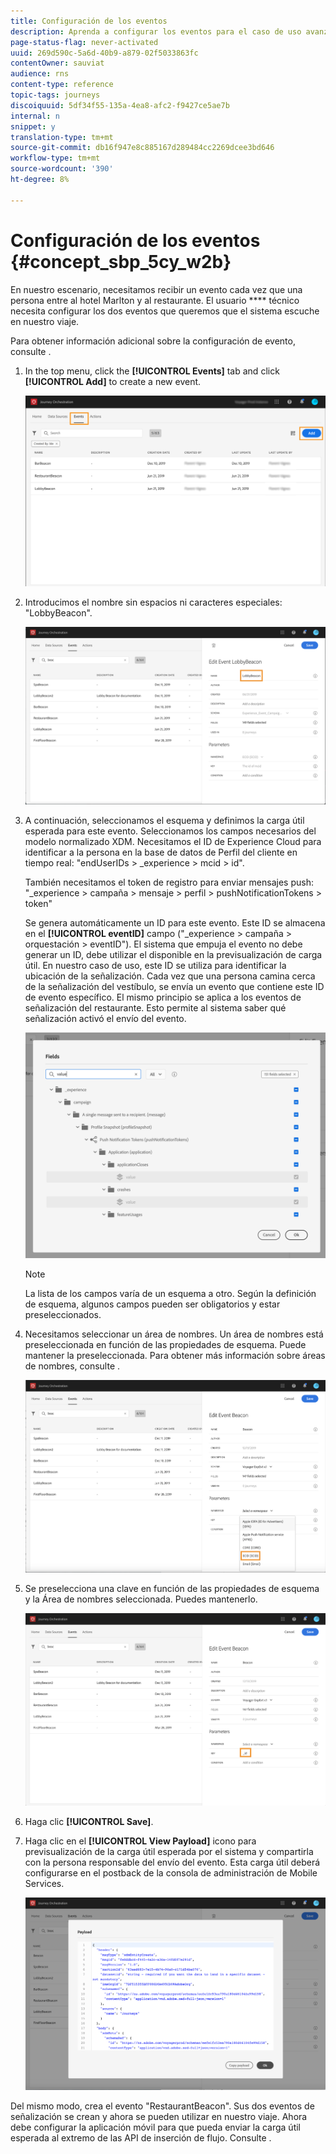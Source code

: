 ```yaml
---
title: Configuración de los eventos
description: Aprenda a configurar los eventos para el caso de uso avanzado del viaje
page-status-flag: never-activated
uuid: 269d590c-5a6d-40b9-a879-02f5033863fc
contentOwner: sauviat
audience: rns
content-type: reference
topic-tags: journeys
discoiquuid: 5df34f55-135a-4ea8-afc2-f9427ce5ae7b
internal: n
snippet: y
translation-type: tm+mt
source-git-commit: db16f947e8c885167d289484cc2269dcee3bd646
workflow-type: tm+mt
source-wordcount: '390'
ht-degree: 8%

---
```



# Configuración de los eventos {#concept_sbp_5cy_w2b}

En nuestro escenario, necesitamos recibir un evento cada vez que una persona entre al hotel Marlton y al restaurante. El usuario **** técnico necesita configurar los dos eventos que queremos que el sistema escuche en nuestro viaje.

Para obtener información adicional sobre la configuración de evento, consulte [](../event/about-events.md).

1. In the top menu, click the **[!UICONTROL Events]** tab and click **[!UICONTROL Add]** to create a new event.

   ![](../assets/journeyuc1_1.png)

1. Introducimos el nombre sin espacios ni caracteres especiales: &quot;LobbyBeacon&quot;.

   ![](../assets/journeyuc2_1.png)

1. A continuación, seleccionamos el esquema y definimos la carga útil esperada para este evento. Seleccionamos los campos necesarios del modelo normalizado XDM. Necesitamos el ID de Experience Cloud para identificar a la persona en la base de datos de Perfil del cliente en tiempo real: &quot;endUserIDs > _experience > mcid > id&quot;.

   También necesitamos el token de registro para enviar mensajes push: &quot;_experience > campaña > mensaje > perfil > pushNotificationTokens > token&quot;

   Se genera automáticamente un ID para este evento. Este ID se almacena en el **[!UICONTROL eventID]** campo (&quot;_experience > campaña > orquestación > eventID&quot;). El sistema que empuja el evento no debe generar un ID, debe utilizar el disponible en la previsualización de carga útil. En nuestro caso de uso, este ID se utiliza para identificar la ubicación de la señalización. Cada vez que una persona camina cerca de la señalización del vestíbulo, se envía un evento que contiene este ID de evento específico. El mismo principio se aplica a los eventos de señalización del restaurante. Esto permite al sistema saber qué señalización activó el envío del evento.

   ![](../assets/journeyuc2_2.png)

   >[!NOTE]
   >
   >La lista de los campos varía de un esquema a otro. Según la definición de esquema, algunos campos pueden ser obligatorios y estar preseleccionados.

1. Necesitamos seleccionar un área de nombres. Un área de nombres está preseleccionada en función de las propiedades de esquema. Puede mantener la preseleccionada. Para obtener más información sobre áreas de nombres, consulte [](../event/selecting-the-namespace.md).

   ![](../assets/journeyuc2_4.png)

1. Se preselecciona una clave en función de las propiedades de esquema y la Área de nombres seleccionada. Puedes mantenerlo.

   ![](../assets/journeyuc2_4bis.png)

1. Haga clic **[!UICONTROL Save]**.

1. Haga clic en el **[!UICONTROL View Payload]** icono para previsualización de la carga útil esperada por el sistema y compartirla con la persona responsable del envío del evento.  Esta carga útil deberá configurarse en el postback de la consola de administración de Mobile Services.

   ![](../assets/journeyuc2_5.png)

Del mismo modo, crea el evento &quot;RestaurantBeacon&quot;. Sus dos eventos de señalización se crean y ahora se pueden utilizar en nuestro viaje. Ahora debe configurar la aplicación móvil para que pueda enviar la carga útil esperada al extremo de las API de inserción de flujo. Consulte [](../event/additional-steps-to-send-events-to-journey-orchestration.md).
